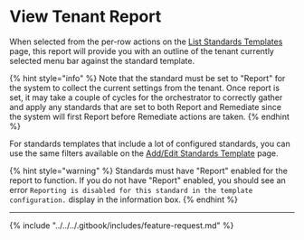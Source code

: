 # View Tenant Report

When selected from the per-row actions on the [List Standards Templates](list-standards.md) page, this report will provide you with an outline of the tenant currently selected menu bar against the standard template.

{% hint style="info" %}
Note that the standard must be set to "Report" for the system to collect the current settings from the tenant. Once report is set, it may take a couple of cycles for the orchestrator to correctly gather and apply any standards that are set to both Report and Remediate since the system will first Report before Remediate actions are taken.
{% endhint %}

For standards templates that include a lot of configured standards, you can use the same filters available on the [Add/Edit Standards Template](template.md) page.

{% hint style="warning" %}
Standards must have "Report" enabled for the report to function. If you do not have "Report" enabled, you should see an error `Reporting is disabled for this standard in the template configuration.` display in the information box.
{% endhint %}

***

{% include "../../../.gitbook/includes/feature-request.md" %}
